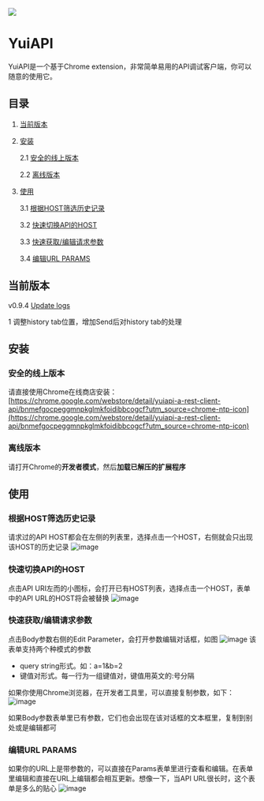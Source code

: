![](https://github.com/yuiitsu/YuiAPI/blob/master/images/logo128.png?raw=true)
# YuiAPI
YuiAPI是一个基于Chrome extension，非常简单易用的API调试客户端，你可以随意的使用它。

## 目录
1. [当前版本](#当前版本)
2. [安装](#安装)

    2.1 [安全的线上版本](#安全的线上版本)
    
    2.2 [离线版本](#离线版本)
    
3. [使用](#使用)

    3.1 [根据HOST筛选历史记录](#根据host筛选历史记录)
    
    3.2 [快速切换API的HOST](#快递切换api的host)
    
    3.3 [快速获取/编辑请求参数](#快速获取/编辑请求参数)
    
    3.4 [编辑URL PARAMS](#编辑url-params)

## 当前版本
v0.9.4 [Update logs](https://www.yuiapi.com)

1 调整history tab位置，增加Send后对history tab的处理

## 安装
### 安全的线上版本
请直接使用Chrome在线商店安装：[https://chrome.google.com/webstore/detail/yuiapi-a-rest-client-api/bnmefgocpeggmnpkglmkfoidibbcogcf?utm_source=chrome-ntp-icon](https://chrome.google.com/webstore/detail/yuiapi-a-rest-client-api/bnmefgocpeggmnpkglmkfoidibbcogcf?utm_source=chrome-ntp-icon)

### 离线版本
请打开Chrome的**开发者模式**，然后**加载已解压的扩展程序**

## 使用
### 根据HOST筛选历史记录
请求过的API HOST都会在左侧的列表里，选择点击一个HOST，右侧就会只出现该HOST的历史记录
![image](http://www.colorgamer.com/usr/uploads/2018/10/1540561766.png)
### 快速切换API的HOST
点击API URI左而的小图标，会打开已有HOST列表，选择点击一个HOST，表单中的API URL的HOST将会被替换
![image](http://www.colorgamer.com/usr/uploads/2018/10/2701654315.png)
### 快速获取/编辑请求参数
点击Body参数右侧的Edit Parameter，会打开参数编辑对话框，如图
![image](http://www.colorgamer.com/usr/uploads/2018/10/1971341823.png)
该表单支持两个种模式的参数
- query string形式。如：a=1&b=2
- 键值对形式。每一行为一组键值对，键值用英文的:号分隔

如果你使用Chrome浏览器，在开发者工具里，可以直接复制参数，如下：
![image](http://www.colorgamer.com/usr/uploads/2018/10/2993757704.png)

如果Body参数表单里已有参数，它们也会出现在该对话框的文本框里，复制到别处或是编辑都可
### 编辑URL PARAMS
如果你的URL上是带参数的，可以直接在Params表单里进行查看和编辑。在表单里编辑和直接在URL上编辑都会相互更新。想像一下，当API URL很长时，这个表单是多么的贴心
![image](http://www.colorgamer.com/usr/uploads/2018/10/2385088286.png)
